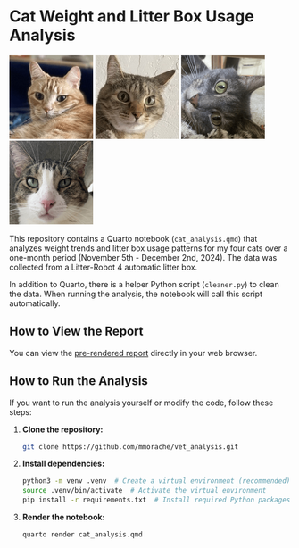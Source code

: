 # Cat Weight and Litter Box Usage Analysis

![](img/biralo.png)
![](img/nunu.png)
![](img/catness.png)
![](img/frankie.png)

This repository contains a Quarto notebook (`cat_analysis.qmd`) that analyzes weight trends and litter box usage patterns for my four cats over a one-month period (November 5th - December 2nd, 2024).  The data was collected from a Litter-Robot 4 automatic litter box.

In addition to Quarto, there is a helper Python script (`cleaner.py`) to clean the data. When running the analysis, the notebook will call this script automatically.

## How to View the Report

You can view the [pre-rendered report](https://mmorache.github.io/vet_analysis/) directly in your web browser.

## How to Run the Analysis

If you want to run the analysis yourself or modify the code, follow these steps:

1. **Clone the repository:**
   ```bash
   git clone https://github.com/mmorache/vet_analysis.git

1. **Install dependencies:**
    ```bash
    python3 -m venv .venv  # Create a virtual environment (recommended)
    source .venv/bin/activate  # Activate the virtual environment
    pip install -r requirements.txt  # Install required Python packages

1. **Render the notebook:**
    ```bash
    quarto render cat_analysis.qmd


